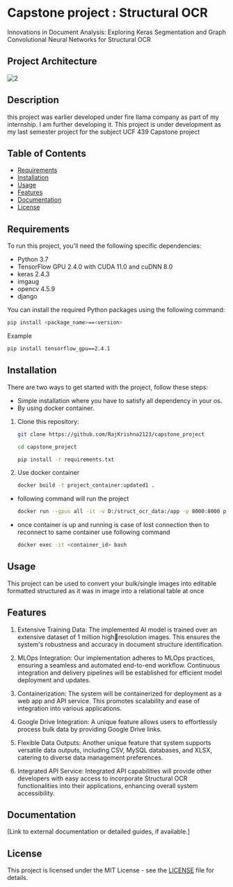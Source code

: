 # Capstone project : Structural OCR

Innovations in Document Analysis: Exploring Keras Segmentation and Graph Convolutional Neural Networks for Structural OCR
## Project Architecture 
![2](https://github.com/RajKrishna2123/capstone_project/blob/main/project_architecture.gif)

## Description
this project was earlier developed under fire llama company as part of my internship. I am further developing it.
This project is under development as my last semester project for the subject UCF 439 Capstone project  

## Table of Contents
- [Requirements](#Requirements)
- [Installation](#installation)
- [Usage](#usage)
- [Features](#features)
- [Documentation](#documentation)
- [License](#license)

## Requirements

To run this project, you'll need the following specific dependencies:

- Python 3.7
- TensorFlow GPU 2.4.0 with CUDA 11.0 and cuDNN 8.0
- keras 2.4.3
- imgaug
- opencv 4.5.9
- django

You can install the required Python packages using the following command:

```bash
pip install <package_name>==<version>
```
Example
```bash
pip install tensorflow_gpu==2.4.1
```

## Installation
There are two ways to get started with the project, follow these steps:

- Simple installation where you have to satisfy all dependency in your os.
- By using docker container.

1. Clone this repository:

   ```bash
   git clone https://github.com/RajKrishna2123/capstone_project
   ```
   ```bash
   cd capstone_project
   ```
   ```bash  
   pip install -r requirements.txt
   ```
2. Use docker container 
   ```bash
   docker build -t project_container:updated1 .
   ```
- following command will run the project 
   ```bash
   docker run --gpus all -it -v D:/struct_ocr_data:/app -p 8000:8000 project_cotainer:updated1 /bin/bash
   ```
- once container is up and running is case of lost connection then to reconnect to same container use following command 
   ```bash
   docker exec -it <container_id> bash
   ```
## Usage

This project can be used to convert your bulk/single images into editable formatted structured as it was in image into a relational table at once

## Features

1. Extensive Training Data: The implemented AI model is trained over an extensive dataset of 1 million high￾resolution images. This ensures the system's robustness and accuracy in document structure identification.

2. MLOps Integration: Our implementation adheres to MLOps practices, ensuring a seamless and automated
end-to-end workflow. Continuous integration and delivery pipelines will be established for efficient model 
deployment and updates.

3. Containerization: The system will be containerized for deployment as a web app and API service. This 
promotes scalability and ease of integration into various applications.

4. Google Drive Integration: A unique feature allows users to effortlessly process bulk data by providing Google 
Drive links.

5. Flexible Data Outputs: Another unique feature that system supports versatile data outputs, including CSV, 
MySQL databases, and XLSX, catering to diverse data management preferences.

6. Integrated API Service: Integrated API capabilities will provide other developers with easy access to 
incorporate Structural OCR functionalities into their applications, enhancing overall system accessibility.


## Documentation

[Link to external documentation or detailed guides, if available.]


## License

This project is licensed under the MIT License - see the [LICENSE](LICENSE) file for details.

